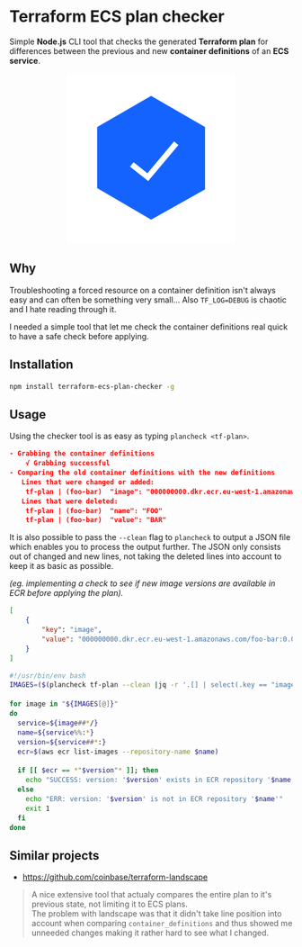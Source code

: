 # Terraform ECS plan checker
Simple **Node.js** CLI tool that checks the generated **Terraform plan** for differences between the previous and new **container definitions** of an **ECS service**.

<p align="center">
<img src="img/verified.svg">
</p>

## Why
Troubleshooting a forced resource on a container definition isn't always easy and can often be something very small... Also `TF_LOG=DEBUG` is chaotic and I hate reading through it.  

I needed a simple tool that let me check the container definitions real quick to have a safe check before applying.

## Installation
```bash
npm install terraform-ecs-plan-checker -g
```

## Usage
Using the checker tool is as easy as typing `plancheck <tf-plan>`.

```json
- Grabbing the container definitions
    √ Grabbing successful
- Comparing the old container definitions with the new definitions
   Lines that were changed or added:
    tf-plan | (foo-bar)  "image": "000000000.dkr.ecr.eu-west-1.amazonaws.com/foo-bar:0.0.1-1"
   Lines that were deleted:
    tf-plan | (foo-bar)  "name": "FOO"
    tf-plan | (foo-bar)  "value": "BAR"
```

It is also possible to pass the `--clean` flag to `plancheck` to output a JSON file which enables you to process the output further. The JSON only consists out of changed and new lines, not taking the deleted lines into account to keep it as basic as possible.

*(eg. implementing a check to see if new image versions are available in ECR before applying the plan).*

```json
[
    {
        "key": "image",
        "value": "000000000.dkr.ecr.eu-west-1.amazonaws.com/foo-bar:0.0.1-1"
    }
]
```

```bash
#!/usr/bin/env bash
IMAGES=($(plancheck tf-plan --clean |jq -r '.[] | select(.key == "image") | .value'))

for image in "${IMAGES[@]}"
do
  service=${image##*/}
  name=${service%%:*}
  version=${service##*:}
  ecr=$(aws ecr list-images --repository-name $name)

  if [[ $ecr == *"$version"* ]]; then
    echo "SUCCESS: version: '$version' exists in ECR repository '$name'"
  else
    echo "ERR: version: '$version' is not in ECR repository '$name'"
    exit 1
  fi
done
```

## Similar projects
- https://github.com/coinbase/terraform-landscape  
> A nice extensive tool that actualy compares the entire plan to it's previous state, not limiting it to ECS plans.  
The problem with landscape was that it didn't take line position into account when comparing `container_definitions` and thus showed me unneeded changes making it rather hard to see what I changed.
